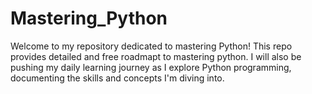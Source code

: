 # Mastering_Python
Welcome to my repository dedicated to mastering Python! This repo provides detailed and free roadmapt to mastering python. I will also be pushing my daily learning journey as I explore Python programming, documenting the skills and concepts I'm diving into.

